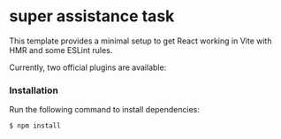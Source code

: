 # super assistance task

This template provides a minimal setup to get React working in Vite with HMR and some ESLint rules.

Currently, two official plugins are available:

### Installation

Run the following command to install dependencies:

```bash
$ npm install
